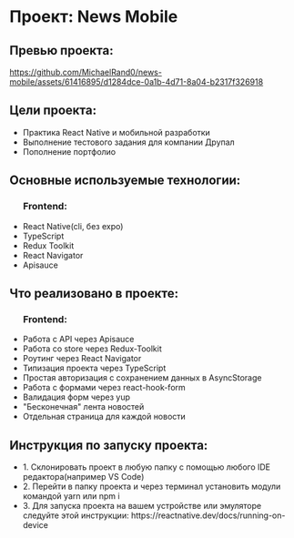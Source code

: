 <h1>Проект: News Mobile</h1>

<h2>Превью проекта:</h2>

https://github.com/MichaelRand0/news-mobile/assets/61416895/d1284dce-0a1b-4d71-8a04-b2317f326918

<h2>Цели проекта:</h2>
<ul>
  <li>Практика React Native и мобильной разработки</li>
  <li>Выполнение тестового задания для компании Друпал</li>
  <li>Пополнение портфолио</li>
</ul>
<h2>Основные используемые технологии:</h2>
<ul>
  <h3>Frontend:</h3>
  <li>React Native(cli, без expo)</li>
  <li>TypeScript</li>
  <li>Redux Toolkit</li>
  <li>React Navigator</li>
  <li>Apisauce</li>
</ul>
<h2>Что реализовано в проекте:</h2>
<ul>
  <h3>Frontend:</h3>
  <li>Работа с API через Apisauce</li>
  <li>Работа со store через Redux-Toolkit</li>
  <li>Роутинг через React Navigator</li>
  <li>Типизация проекта через TypeScript</li>
  <li>Простая авторизация с сохранением данных в AsyncStorage</li>
  <li>Работа с формами через react-hook-form</li>
  <li>Валидация форм через yup</li>
  <li>"Бесконечная" лента новостей</li>
  <li>Отдельная страница для каждой новости</li>
</ul>
<h2>Инструкция по запуску проекта:</h2>
<ul>
  <li>1. Склонировать проект в любую папку с помощью любого IDE редактора(например VS Code)</li>
  <li>2. Перейти в папку проекта и через терминал установить модули командой yarn или npm i</li>
  <li>3. Для запуска проекта на вашем устройстве или эмуляторе следуйте этой инструкции: https://reactnative.dev/docs/running-on-device</li>
</ul>

